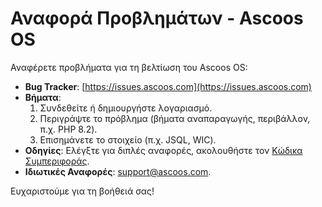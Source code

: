 # Αναφορά Προβλημάτων - Ascoos OS

Αναφέρετε προβλήματα για τη βελτίωση του Ascoos OS:
- **Bug Tracker**: [https://issues.ascoos.com](https://issues.ascoos.com)
- **Βήματα**:
  1. Συνδεθείτε ή δημιουργήστε λογαριασμό.
  2. Περιγράψτε το πρόβλημα (βήματα αναπαραγωγής, περιβάλλον, π.χ. PHP 8.2).
  3. Επισημάνετε το στοιχείο (π.χ. JSQL, WIC).
- **Οδηγίες**: Ελέγξτε για διπλές αναφορές, ακολουθήστε τον [Κώδικα Συμπεριφοράς](CODE_OF_CONDUCT-GR.md).
- **Ιδιωτικές Αναφορές**: [support@ascoos.com](mailto:support@ascoos.com).

Ευχαριστούμε για τη βοήθειά σας!